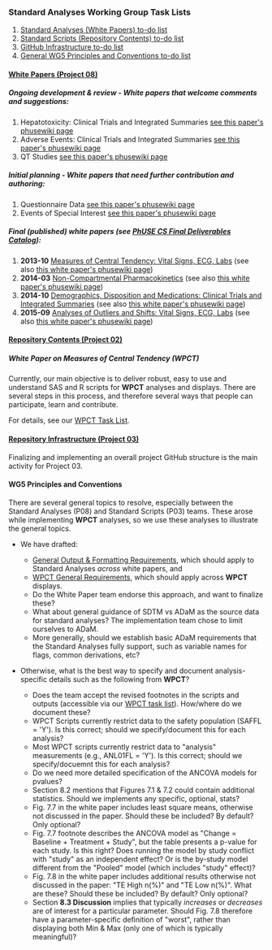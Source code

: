 ### Standard Analyses Working Group Task Lists

1. [Standard Analyses (White Papers) to-do list](#white-papers-project-08)
2. [Standard Scripts (Repository Contents) to-do list](#repository-contents-project-02)
3. [GitHub Infrastructure to-do list](#repository-infrastructure-project-03)
4. [General WG5 Principles and Conventions to-do list](#wg5-principles-and-conventions)

#### [White Papers (Project 08)](http://www.phusewiki.org/wiki/index.php?title=WG5_Project_08)

##### Ongoing development & review - White papers that welcome comments and suggestions:

1. Hepatotoxicity: Clinical Trials and Integrated Summaries [see this paper's phusewiki page](http://www.phusewiki.org/wiki/index.php?title=SS_P08_Hepatotoxicity_White_Paper)
2. Adverse Events: Clinical Trials and Integrated Summaries [see this paper's phusewiki page](http://www.phusewiki.org/wiki/index.php?title=SS_P08_Adverse_Events_White_Paper)
3. QT Studies [see this paper's phusewiki page](http://www.phusewiki.org/wiki/index.php?title=SS_P08_QT_Studies_White_Paper)

##### Initial planning - White papers that need further contribution and authoring:

1. Questionnaire Data [see this paper's phusewiki page](http://www.phusewiki.org/wiki/index.php?title=SS_P08_Questionnaire_White_Paper)
2. Events of Special Interest [see this paper's phusewiki page](http://www.phusewiki.org/wiki/index.php?title=SS_P08_Events_of_Special_Interest_White_Paper)

##### Final (published) white papers (see [PhUSE CS Final Deliverables Catalog](http://www.phuse.eu/CSS-deliverables.aspx)):

1. **2013-10** [Measures of Central Tendency: Vital Signs, ECG, Labs](http://www.phusewiki.org/wiki/images/4/48/CSS_WhitePaper_CentralTendency_v1.0.pdf) (see also [this white paper's phusewiki page](http://www.phusewiki.org/wiki/index.php?title=SS_P08_Central_Tendency_White_Paper))
4. **2014-03** [Non-Compartmental Pharmacokinetics](http://www.phusewiki.org/wiki/images/e/ed/PhUSE_CSS_WhitePaper_PK_final_25March2014.pdf) (see also [this white paper's phusewiki page](http://www.phusewiki.org/wiki/index.php?title=SS_P08_PK_White_Paper))
5. **2014-10** [Demographics, Disposition and Medications: Clinical Trials and Integrated Summaries](http://www.phusewiki.org/wiki/images/c/c9/CSS_WhitePaper_DemoDispMed_v1.0.pdf) (see also [this white paper's phusewiki page](http://www.phusewiki.org/wiki/index.php?title=SS_P08_Demographics,_Disposition,_Medications_White_Paper))
2. **2015-09** [Analyses of Outliers and Shifts: Vital Signs, ECG, Labs](http://www.phusewiki.org/wiki/images/9/95/CS_WhitePaper_OutliersShifts_v1.0.pdf) (see also [this white paper's phusewiki page](http://www.phusewiki.org/wiki/index.php?title=SS_P08_Outliers/Shifts_White_Paper))

#### [Repository Contents (Project 02)](http://www.phusewiki.org/wiki/index.php?title=WG5_Project_02)

##### White Paper on Measures of Central Tendency (WPCT)

Currently, our main objective is to deliver robust, easy to use and understand SAS and R scripts for **WPCT** analyses and displays. There are several steps in this process, and therefore several ways that people can participate, learn and contribute.

For details, see our [WPCT Task List](http://github.com/phuse-org/phuse-scripts/blob/master/whitepapers/WPCT/TODO.md).

#### [Repository Infrastructure (Project 03)](http://www.phusewiki.org/wiki/index.php?title=WG5_Project_03)

Finalizing and implementing an overall project GitHub structure is the main activity for Project 03.

#### WG5 Principles and Conventions

There are several general topics to resolve, especially between the Standard Analyses (P08) and Standard Scripts (P03) teams. These arose while implementing **WPCT** analyses, so we use these analyses to illustrate the general topics.

* We have drafted:
  * [General Output & Formatting Requirements](https://github.com/phuse-org/phuse-scripts/blob/master/whitepapers/specification/CS_General_OutputandFormattingRequirements.docx), which should apply to Standard Analyses *across* white papers, and
  * [WPCT General Requirements](https://github.com/phuse-org/phuse-scripts/blob/master/whitepapers/specification/CS_General_CentralTendencyRequirements.docx), which should apply across **WPCT** displays.
  * Do the White Paper team endorse this approach, and want to finalize these?
  * What about general guidance of SDTM vs ADaM as the source data for standard analyses? The implementation team chose to limit ourselves to ADaM.
  * More generally, should we establish basic ADaM requirements that the Standard Analyses fully support, such as variable names for flags, common derivations, etc?

* Otherwise, what is the best way to specify and document analysis-specific details such as the following from **WPCT**?
  * Does the team accept the revised footnotes in the scripts and outputs (accessible via our [WPCT task list](https://github.com/phuse-org/phuse-scripts/blob/master/whitepapers/WPCT/TODO.md#wpct-figures--scripts-with-qualification-details)). How/where do we document these?
  * WPCT Scripts currently restrict data to the safety population (SAFFL = 'Y'). Is this correct; should we specify/document this for each analysis?
  * Most WPCT scripts currently restrict data to "analysis" measurements (e.g., ANL01FL = 'Y'). Is this correct; should we specify/docuemnt this for each analysis?
  * Do we need more detailed specification of the ANCOVA models for pvalues?
  * Section 8.2 mentions that Figures 7.1 & 7.2 could contain additional statistics. Should we implements any specific, optional, stats?
  * Fig. 7.7 in the white paper includes least square means, otherwise not discussed in the paper. Should these be included? By default? Only optional?
  * Fig. 7.7 footnote describes the ANCOVA model as "Change = Baseline + Treatment + Study", but the table presents a p-value for each study. Is this right? Does running the model by study conflict with "study" as an independent effect? Or is the by-study model different from the "Pooled" model (which includes "study" effect)?
  * Fig. 7.8 in the white paper includes additional results otherwise not discussed in the paper: "TE High n(%)" and "TE Low n(%)". What are these? Should these be included? By default? Only optional?
  * Section **8.3 Discussion** implies that typically *increases* or *decreases* are of interest for a particular parameter. Should Fig. 7.8 therefore have a parameter-specific definition of "worst", rather than displaying both Min & Max (only one of which is typically meaningful)?
